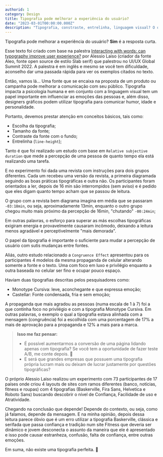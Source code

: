```yaml
---
authorid: 1
category: Design
title: Tipografia pode melhorar a experiência do usuário?
date: "2023-03-01T00:00:00.000Z"
description: "Tipografia, constraste, entrelinha, linguagem visual? O que é isso, um filme?"
---
```


Tipografia pode melhorar a experiência do usuário? **Sim** é a resposta curta.

Esse texto foi criado com base na palestra [Interacting with words: can typography improve user experience?](https://www.youtube.com/watch?v=ixaAU9GzdCM&list=PLnQIVBzL8WX6SbHTORhhRYzCNZLxzLhvv&index=1&t=3053s) por Alessio Laiso (criador da fonte Aleo, fonte open source de estilo Slab serif) que palestrou no UI/UX Global Summit 2022. A palestra é em inglês e mesmo se você tem dificuldade, aconselho dar uma passada rápida para ver os exemplos citados no texto.

Então, vamos lá... Uma fonte que se encaixa na proposta de um produto ou campanha pode melhorar a comunicação com seu público. Tipografia impacta a psicologia humana e em conjunto com a linguagem visual tem um papel importante em influenciar as emoções das pessoas e, além disso, designers gráficos podem utilizar tipografia para comunicar humor, idade e personalidade.

Portanto, devemos prestar atenção em conceitos básicos, tais como:

- Escolha da tipografia;
- Tamanho da fonte;
- Contraste da fonte com o fundo;
- Entrelinha (`line-height`);

Tanto é que foi realizado um estudo com base em `Relative subjective duration` que mede a percepção de uma pessoa de quanto tempo ela está realizando uma tarefa.

E no experimento foi dada uma revista com instruções para dois grupos diferentes. Cada um recebeu uma versão da revista, a primeira diagramada seguindo as boas práticas tipográficas e outra não. Os participantes foram orientados a ler, depois de 16 min são interrompidos (sem aviso) e é pedido que eles digam quanto tempo acham que se passou de leitura.

O grupo com a revista bem diagrama imagina em média que se passaram `-03:18min`, ou seja, aproximadamente 13min, enquanto o outro grupo chegou muito mais próximo da percepção de 16min, "chutando" `-00:24min`;

Em outras palavras, o esforço para superar as más escolhas tipográficas exigiram energia e provavelmente causaram incômodo, deixando a leitura menos agradável e perceptivelmente "mais demorada".

O papel da tipografia é importante o suficiente para mudar a percepção de usuário com sutis mudanças entre fontes.

Aliás, outro estudo relacionado a `Congruence Effect` apresentou para os participantes 4 modelos da mesma propaganda de celular alterando somente a fonte e o texto. Uma com foco em luxo e privilégio enquanto a outra baseada no celular ser fino e ocupar pouco espaço.

Haviam duas tipografias descritas pelos pesquisadores como:

- Monotype Cursiva: leve, aconchegante e que expressa emoção;
- Castellar: Fonte condensada, fria e sem emoção;

A propaganda que mais agradou as pessoas (numa escala de 1 à 7) foi a que continha foco no privilégio e com a tipografia Monotype Cursiva. Em outras palavras, o exemplo o qual a tipografia estava alinhada com a mensagem (congruência) foi a escolhida com uma porcentagem de 17% a mais de aprovação para a propaganda e 12% a mais para a marca.

> **Isso me faz pensar:**
>
> - É possível aumentarmos a conversão de uma página lidando apenas com tipografia? Se você tem a oportunidade de fazer teste A/B, me conte depois. 👀
> - E será que grandes empresas que possuem uma tipografia própria lucram mais ou deixam de lucrar justamente por questões tipográficas?

O próprio Alessio Laiso realizou um experimento com 73 participantes de 17 países onde criou 4 layouts de sites com ramos diferentes (banco, notícias, fitness e roupas) com 4 tipografias (Baskerville, Fira Sans, Helvetica e Roboto Sans) buscando descobrir o nível de Confiança, Facilidade de uso e Atratividade.

Chegando na conclusão que depende! Depende do contexto, ou seja, como já falamos, depende da mensagem. E na minha opinião, depois dessa leitura parece óbvio que é um erro utilizar a tipografia Baskerville, clássica e serifada que passa confiança e tradição num site Fitness que deveria ser dinâmico e jovem desconecta o assunto da maneira que ele é apresentado e isso pode causar estranheza, confusão, falta de confiança, entre outras emoções.

Em suma, não existe uma tipografia perfeita. 🙂
